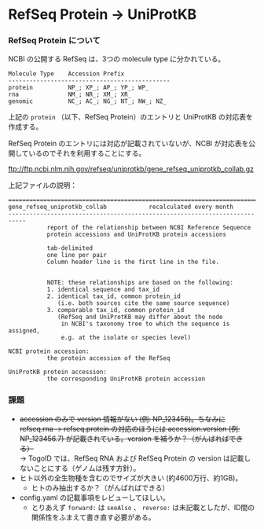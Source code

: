 # RefSeq Protein -> UniProtKB

### RefSeq Protein について

NCBI の公開する RefSeq は、3つの molecule type に分かれている。

```
Molecule Type    Accession Prefix
----------------------------------------------
protein          NP_; XP_; AP_; YP_; WP_
rna              NM_; NR_; XM_; XR_
genomic          NC_; AC_; NG_; NT_; NW_; NZ_
```

上記の `protein` （以下、RefSeq Protein）のエントリと UniProtKB の対応表を作成する。  

RefSeq Protein のエントリには対応が記載されていないが、NCBI が対応表を公開しているのでそれを利用することにする。

ftp://ftp.ncbi.nlm.nih.gov/refseq/uniprotkb/gene_refseq_uniprotkb_collab.gz

上記ファイルの説明：

```
===========================================================================
gene_refseq_uniprotkb_collab            recalculated every month
---------------------------------------------------------------------------
           report of the relationship between NCBI Reference Sequence
           protein accessions and UniProtKB protein accessions

           tab-delimited
           one line per pair
           Column header line is the first line in the file.


           NOTE: these relationships are based on the following:
           1. identical sequence and tax_id
           2. identical tax_id, common protein_id
              (i.e. both sources cite the same source sequence)
           3. comparable tax_id, common protein_id 
              (RefSeq and UniProtKB may differ about the node 
               in NCBI's taxonomy tree to which the sequence is assigned,
               e.g. at the isolate or species level)

NCBI protein accession:
           the protein accession of the RefSeq

UniProtKB protein accession:
           the corresponding UniProtKB protein accession
```

### 課題

* ~~accession のみで version 情報がない (例: NP_123456)。ちなみに refseq.rna -> refseq.protein の対応のほうには accession.version (例: NP_123456.7) が記載されている。version を補うか？（がんばればできる）~~  
→ TogoID では、RefSeq RNA および RefSeq Protein の version は記載しないことにする（ゲノムは残す方針）。
* ヒト以外の全生物種を含むのでサイズが大きい (約4600万行、約1GB)。
  * ヒトのみ抽出するか？（がんばればできる）
* config.yaml の記載事項をレビューしてほしい。
  * とりあえず `forward:` は `seeAlso` 、 `reverse:` は未記載としたが、ID間の関係性をふまえて書き直す必要がある。
